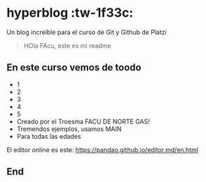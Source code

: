 # hyperblog :tw-1f33c:
Un blog increíble para el curso de Git y Github de Platzi
> HOla FAcu, este es mi readme

## En este curso vemos de toodo
* 1
* 2
* 3
* 4
* 5
* Creado por el Troesma FACU DE NORTE GAS!
* Tremendos ejemplos, usamos MAIN
* Para todas las edades
  

El editor online es este:
https://pandao.github.io/editor.md/en.html

## End